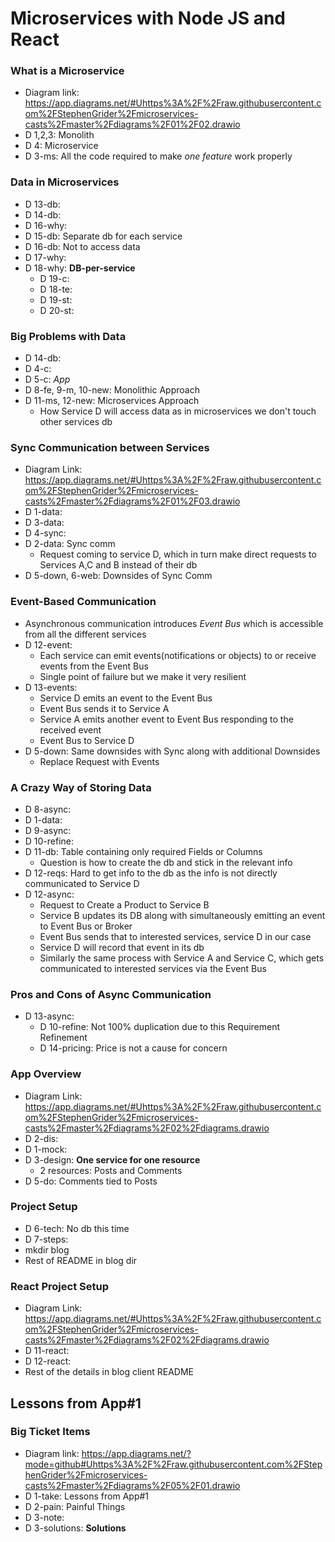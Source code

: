 # Microservices with Node JS and React

### What is a Microservice
* Diagram link: https://app.diagrams.net/#Uhttps%3A%2F%2Fraw.githubusercontent.com%2FStephenGrider%2Fmicroservices-casts%2Fmaster%2Fdiagrams%2F01%2F02.drawio
* D 1,2,3: Monolith
* D 4: Microservice
* D 3-ms: All the code required to make *one feature* work properly

### Data in Microservices
* D 13-db:
* D 14-db:
* D 16-why:
* D 15-db: Separate db for each service
* D 16-db: Not to access data
* D 17-why:
* D 18-why: **DB-per-service**
  * D 19-c:
  * D 18-te:
  * D 19-st:
  * D 20-st:

### Big Problems with Data
* D 14-db:
* D 4-c:
* D 5-c: *App*
* D 8-fe, 9-m, 10-new: Monolithic Approach
* D 11-ms, 12-new: Microservices Approach
  * How Service D will access data as in microservices we don't touch other services db

### Sync Communication between Services
* Diagram Link: https://app.diagrams.net/#Uhttps%3A%2F%2Fraw.githubusercontent.com%2FStephenGrider%2Fmicroservices-casts%2Fmaster%2Fdiagrams%2F01%2F03.drawio
* D 1-data:
* D 3-data:
* D 4-sync:
* D 2-data: Sync comm
  * Request coming to service D, which in turn make direct requests to Services A,C and B instead of their db
* D 5-down, 6-web: Downsides of Sync Comm

### Event-Based Communication
* Asynchronous communication introduces *Event Bus* which is accessible from all the different services
* D 12-event:
  * Each service can emit events(notifications or objects) to or receive events from the Event Bus
  * Single point of failure but we make it very resilient
* D 13-events:
  * Service D emits an event to the Event Bus
  * Event Bus sends it to Service A
  * Service A emits another event to Event Bus responding to the received event
  * Event Bus to Service D
* D 5-down: Same downsides with Sync along with additional Downsides
  * Replace Request with Events

### A Crazy Way of Storing Data
* D 8-async:
* D 1-data:
* D 9-async:
* D 10-refine: 
* D 11-db: Table containing only required Fields or Columns
  * Question is how to create the db and stick in the relevant info
* D 12-reqs: Hard to get info to the db as the info is not directly communicated to Service D
* D 12-async:
  * Request to Create a Product to Service B
  * Service B updates its DB along with simultaneously emitting an event to Event Bus or Broker
  * Event Bus sends that to interested services, service D in our case
  * Service D will record that event in its db
  * Similarly the same process with Service A and Service C, which gets communicated to interested services via the Event Bus

### Pros and Cons of Async Communication
* D 13-async:
  * D 10-refine: Not 100% duplication due to this Requirement Refinement
  * D 14-pricing: Price is not a cause for concern

### App Overview
* Diagram Link: https://app.diagrams.net/#Uhttps%3A%2F%2Fraw.githubusercontent.com%2FStephenGrider%2Fmicroservices-casts%2Fmaster%2Fdiagrams%2F02%2Fdiagrams.drawio
* D 2-dis:
* D 1-mock:
* D 3-design: **One service for one resource**
  * 2 resources: Posts and Comments
* D 5-do: Comments tied to Posts

### Project Setup
* D 6-tech: No db this time
* D 7-steps:
* mkdir blog
* Rest of README in blog dir

### React Project Setup
* Diagram Link: https://app.diagrams.net/#Uhttps%3A%2F%2Fraw.githubusercontent.com%2FStephenGrider%2Fmicroservices-casts%2Fmaster%2Fdiagrams%2F02%2Fdiagrams.drawio
* D 11-react:
* D 12-react:
* Rest of the details in blog client README 

## Lessons from App#1
### Big Ticket Items
* Diagram link: https://app.diagrams.net/?mode=github#Uhttps%3A%2F%2Fraw.githubusercontent.com%2FStephenGrider%2Fmicroservices-casts%2Fmaster%2Fdiagrams%2F05%2F01.drawio
* D 1-take: Lessons from App#1
* D 2-pain: Painful Things
* D 3-note:
* D 3-solutions: **Solutions**